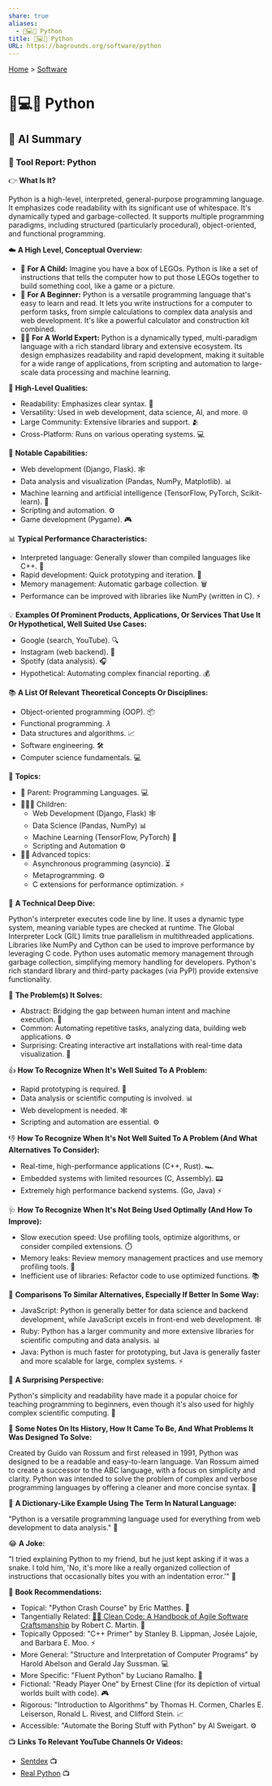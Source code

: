 ```yaml
---
share: true
aliases:
  - 🐍💻🐍 Python
title: 🐍💻🐍 Python
URL: https://bagrounds.org/software/python
---
```

[Home](../index.md) > [Software](./index.md)  
# 🐍💻🐍 Python  
  
## 🤖 AI Summary  
### 🔨 Tool Report: Python  
  
👉 **What Is It?**  
  
Python is a high-level, interpreted, general-purpose programming language. It emphasizes code readability with its significant use of whitespace. It's dynamically typed and garbage-collected. It supports multiple programming paradigms, including structured (particularly procedural), object-oriented, and functional programming.  
  
☁️ **A High Level, Conceptual Overview:**  
  
* 🍼 **For A Child:** Imagine you have a box of LEGOs. Python is like a set of instructions that tells the computer how to put those LEGOs together to build something cool, like a game or a picture.  
* 🏁 **For A Beginner:** Python is a versatile programming language that's easy to learn and read. It lets you write instructions for a computer to perform tasks, from simple calculations to complex data analysis and web development. It's like a powerful calculator and construction kit combined.  
* 🧙‍♂️ **For A World Expert:** Python is a dynamically typed, multi-paradigm language with a rich standard library and extensive ecosystem. Its design emphasizes readability and rapid development, making it suitable for a wide range of applications, from scripting and automation to large-scale data processing and machine learning.  
  
🌟 **High-Level Qualities:**  
  
* Readability: Emphasizes clear syntax. 📖  
* Versatility: Used in web development, data science, AI, and more. 🌐  
* Large Community: Extensive libraries and support. 🫂  
* Cross-Platform: Runs on various operating systems. 💻  
  
🚀 **Notable Capabilities:**  
  
* Web development (Django, Flask). 🕸️  
* Data analysis and visualization (Pandas, NumPy, Matplotlib). 📊  
* Machine learning and artificial intelligence (TensorFlow, PyTorch, Scikit-learn). 🤖  
* Scripting and automation. ⚙️  
* Game development (Pygame). 🎮  
  
📊 **Typical Performance Characteristics:**  
  
* Interpreted language: Generally slower than compiled languages like C++. 🐢  
* Rapid development: Quick prototyping and iteration. 🚀  
* Memory management: Automatic garbage collection. 🗑️  
* Performance can be improved with libraries like NumPy (written in C). ⚡  
  
💡 **Examples Of Prominent Products, Applications, Or Services That Use It Or Hypothetical, Well Suited Use Cases:**  
  
* Google (search, YouTube). 🔍  
* Instagram (web backend). 📸  
* Spotify (data analysis). 🎧  
* Hypothetical: Automating complex financial reporting. 💰  
  
📚 **A List Of Relevant Theoretical Concepts Or Disciplines:**  
  
* Object-oriented programming (OOP). 📦  
* Functional programming. 𝜆  
* Data structures and algorithms. 📈  
* Software engineering. 🛠️  
* Computer science fundamentals. 💻  
  
🌲 **Topics:**  
  
* 👶 Parent: Programming Languages. 💻  
* 👩‍👧‍👦 Children:  
    * Web Development (Django, Flask) 🕸️  
    * Data Science (Pandas, NumPy) 📊  
    * Machine Learning (TensorFlow, PyTorch) 🤖  
    * Scripting and Automation ⚙️  
* 🧙‍♂️ Advanced topics:  
    * Asynchronous programming (asyncio). ⏳  
    * Metaprogramming. ⚙️  
    * C extensions for performance optimization. ⚡  
  
🔬 **A Technical Deep Dive:**  
  
Python's interpreter executes code line by line. It uses a dynamic type system, meaning variable types are checked at runtime. The Global Interpreter Lock (GIL) limits true parallelism in multithreaded applications. Libraries like NumPy and Cython can be used to improve performance by leveraging C code. Python uses automatic memory management through garbage collection, simplifying memory handling for developers. Python's rich standard library and third-party packages (via PyPI) provide extensive functionality.  
  
🧩 **The Problem(s) It Solves:**  
  
* Abstract: Bridging the gap between human intent and machine execution. 🌉  
* Common: Automating repetitive tasks, analyzing data, building web applications. ⚙️  
* Surprising: Creating interactive art installations with real-time data visualization. 🎨  
  
👍 **How To Recognize When It's Well Suited To A Problem:**  
  
* Rapid prototyping is required. 🚀  
* Data analysis or scientific computing is involved. 📊  
* Web development is needed. 🕸️  
* Scripting and automation are essential. ⚙️  
  
👎 **How To Recognize When It's Not Well Suited To A Problem (And What Alternatives To Consider):**  
  
* Real-time, high-performance applications (C++, Rust). 🏎️  
* Embedded systems with limited resources (C, Assembly). 📟  
* Extremely high performance backend systems. (Go, Java) ⚡  
  
🩺 **How To Recognize When It's Not Being Used Optimally (And How To Improve):**  
  
* Slow execution speed: Use profiling tools, optimize algorithms, or consider compiled extensions. ⏱️  
* Memory leaks: Review memory management practices and use memory profiling tools. 🧠  
* Inefficient use of libraries: Refactor code to use optimized functions. 📚  
  
🔄 **Comparisons To Similar Alternatives, Especially If Better In Some Way:**  
  
* JavaScript: Python is generally better for data science and backend development, while JavaScript excels in front-end web development. 🕸️  
* Ruby: Python has a larger community and more extensive libraries for scientific computing and data analysis. 📊  
* Java: Python is much faster for prototyping, but Java is generally faster and more scalable for large, complex systems. ⚡  
  
🤯 **A Surprising Perspective:**  
  
Python's simplicity and readability have made it a popular choice for teaching programming to beginners, even though it's also used for highly complex scientific computing. 🤯  
  
📜 **Some Notes On Its History, How It Came To Be, And What Problems It Was Designed To Solve:**  
  
Created by Guido van Rossum and first released in 1991, Python was designed to be a readable and easy-to-learn language. Van Rossum aimed to create a successor to the ABC language, with a focus on simplicity and clarity. Python was intended to solve the problem of complex and verbose programming languages by offering a cleaner and more concise syntax. 📖  
  
📝 **A Dictionary-Like Example Using The Term In Natural Language:**  
  
"Python is a versatile programming language used for everything from web development to data analysis." 🐍  
  
😂 **A Joke:**  
  
"I tried explaining Python to my friend, but he just kept asking if it was a snake. I told him, 'No, it's more like a really organized collection of instructions that occasionally bites you with an indentation error.'" 🤣  
  
📖 **Book Recommendations:**  
  
* Topical: "Python Crash Course" by Eric Matthes. 🐍  
* Tangentially Related: [🧼💾 Clean Code: A Handbook of Agile Software Craftsmanship](../books/clean-code.md) by Robert C. Martin. 🧹  
* Topically Opposed: "C++ Primer" by Stanley B. Lippman, Josée Lajoie, and Barbara E. Moo. ⚡  
* More General: "Structure and Interpretation of Computer Programs" by Harold Abelson and Gerald Jay Sussman. 💻  
* More Specific: "Fluent Python" by Luciano Ramalho. 📖  
* Fictional: "Ready Player One" by Ernest Cline (for its depiction of virtual worlds built with code). 🎮  
* Rigorous: "Introduction to Algorithms" by Thomas H. Cormen, Charles E. Leiserson, Ronald L. Rivest, and Clifford Stein. 📈  
* Accessible: "Automate the Boring Stuff with Python" by Al Sweigart. ⚙️  
  
📺 **Links To Relevant YouTube Channels Or Videos:**  
  
* [Sentdex](https://www.youtube.com/user/sentdex) 📺  
* [Real Python](https://www.youtube.com/@realpython) 📺  

